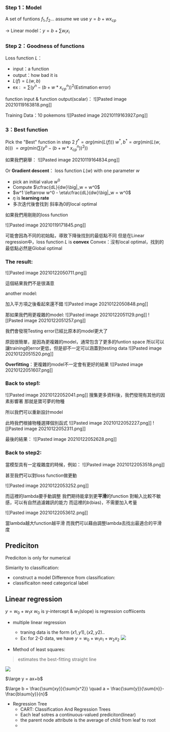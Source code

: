 ### Step 1：Model
A set of funtions $f_1, f_2...$
assume we use $y = b + wx_{cp}$

-> Linear model：$y = b+ \sum{w_ix_i}$

### Step 2：Goodness of functions
Loss function $L$：
* input：a function
* output：how bad it is
* $L(f)=L(w,b)$
* ex : $= \sum{(y^n - (b + w* x ^n_{cp}))^2}$(Estimation error)

function input & function output(scalar)：
![[Pasted image 20210119163818.png]]

Training Data：10 pokemons
![[Pasted image 20210119163927.png]]

###  3：Best function
Pick the "Best" function in step 2
$f^* = arg(min(L(f)))$
$w^*, b^* = arg(min(L(w,b)))$
$= arg(min(\sum{(y^n-(b+w*x^n_{cp}))^2}))$

如果我們窮舉：
![[Pasted image 20210119164834.png]]

Or **Gradient descent**：
loss function $L(w)$ with one parameter $w$
* pick an initial value $w^0$
* Compute $\cfrac{dL}{dw}\big|_w = w^0$
* $w^1 \leftarrow w^0 - \eta\cfrac{dL}{dw}\big|_w = w^0$
* $\eta$ is **learning rate**
* 多次迭代後會找到 斜率為0的local optimal

如果我們用剛剛的loss function

![[Pasted image 20210119171845.png]]

可能會因為不同的初始點，導致下降後找到的最低點不同
但是在Linear regression中，loss function $L$ is **convex**
Convex：沒有local optimal，找到的最低點必然是Global optimal
 
 ### The result:
 
 ![[Pasted image 20210122050711.png]]
 
 這個結果我們不是很滿意
 
 another model:
 
 加入平方項之後看起來還不錯
 ![[Pasted image 20210122050848.png]]
 
 那如果我們用更複雜的model:
 ![[Pasted image 20210122051129.png]]
 ![[Pasted image 20210122051257.png]]
 
 我們會發現Testing error已經比原本的model更大了
 
 原因很簡單，是因為更複雜的model，通常包含了更多的funtion space
 所以可以讓training的error更低，但是卻不一定可以涵蓋到testing data
 ![[Pasted image 20210122051520.png]]
 
 **Overfitting**：更複雜的model不一定會有更好的結果 
 ![[Pasted image 20210122051607.png]]
 
### Back to step1:
![[Pasted image 20210122052041.png]]
搜集更多資料後，我們發現有其他的因素影響著
那就是寶可夢的物種

所以我們可以重新設計model

此時我們根據物種選擇個別函式
![[Pasted image 20210122052227.png]]
![[Pasted image 20210122052311.png]]

最後的結果：
![[Pasted image 20210122052628.png]]

### Back to step2:
當模型具有一定複雜度的時候，例如：
![[Pasted image 20210122053518.png]]

甚至我們可以對loss function做更動

![[Pasted image 20210122053252.png]]

而這裡的lambda要手動調整
我們期待能拿到更**平滑**的function
對輸入比較不敏感，可以有自然過濾雜訊的能力
而這裡的$b$(bias)，不需要加入考量

![[Pasted image 20210122053612.png]]

當lambda越大function越平滑
而我們可以藉由調整lambda去找出最適合的平滑度

## Prediciton
Prediciton is only for numerical

Simiarity to classification:
* construct a model
Difference from classification:
* classificaiton need categorical label

## Linear regression
$y = w_0 + w_1x$
$w_0$ is y-intercept & $w_1$(slope) is regression coffiicents

* multiple linear regression
	* traning data is the form $(x1,y1),(x2,y2)..$
	* Ex: for 2-D data, we have $y = w_0 + w_1x_1 + w_2x_2$
![](https://i.imgur.com/qpmTizr.png)


* Method of least squares:
> estimates the best-fitting straight line

![](https://i.imgur.com/cVz1LAL.png)

$\large y = ax+b$ 

$\large b = \frac{\sum{xy}}{\sum{x^2}} \quad  a = \frac{\sum{y}}{\sum{n}}-\frac{b\sum{y}}{n}$

* Regression Tree
	* CART: Classification And Regression Trees
	* Each leaf sotres a continuous-valued prediciton(linear)
	* the parent node attribute is the average of child from leaf to root
	* 